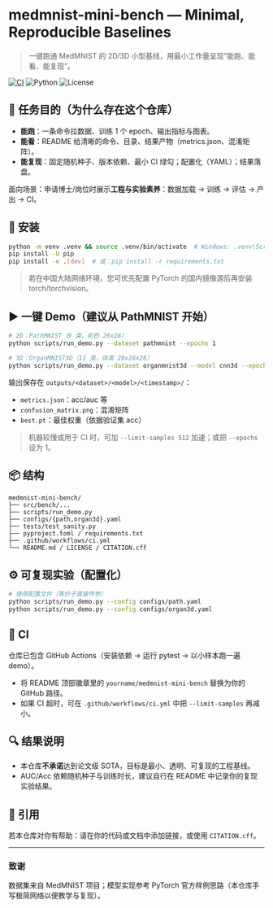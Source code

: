 # medmnist-mini-bench — Minimal, Reproducible Baselines

> 一键跑通 MedMNIST 的 2D/3D 小型基线，用最小工作量呈现“能跑、能看、能复现”。

[![CI](https://img.shields.io/github/actions/workflow/status/yourname/medmnist-mini-bench/ci.yml?branch=main)](https://github.com/yourname/medmnist-mini-bench/actions)
![Python](https://img.shields.io/badge/python-3.9%2B-blue)
![License](https://img.shields.io/badge/license-Apache--2.0-green)

## 🎯 任务目的（为什么存在这个仓库）
- **能跑**：一条命令拉数据、训练 1 个 epoch、输出指标与图表。
- **能看**：README 给清晰的命令、目录、结果产物（metrics.json、混淆矩阵）。
- **能复现**：固定随机种子、版本依赖、最小 CI 绿勾；配置化（YAML）；结果落盘。

面向场景：申请博士/岗位时展示**工程与实验素养**：数据加载 → 训练 → 评估 → 产出 → CI。

## 🔧 安装
```bash
python -m venv .venv && source .venv/bin/activate  # Windows: .venv\Scripts\activate
pip install -U pip
pip install -e .[dev]  # 或：pip install -r requirements.txt
```

> 若在中国大陆网络环境，您可优先配置 PyTorch 的国内镜像源后再安装 torch/torchvision。

## ▶️ 一键 Demo（建议从 PathMNIST 开始）
```bash
# 2D：PathMNIST（9 类，彩色 28x28）
python scripts/run_demo.py --dataset pathmnist --epochs 1

# 3D：OrganMNIST3D（11 类，体素 28x28x28）
python scripts/run_demo.py --dataset organmnist3d --model cnn3d --epochs 1
```

输出保存在 `outputs/<dataset>/<model>/<timestamp>/`：
- `metrics.json`：acc/auc 等
- `confusion_matrix.png`：混淆矩阵
- `best.pt`：最佳权重（依据验证集 acc）

> 机器较慢或用于 CI 时，可加 `--limit-samples 512` 加速；或把 `--epochs` 设为 1。

## 📦 结构
```
medmnist-mini-bench/
├── src/bench/...
├── scripts/run_demo.py
├── configs/{path,organ3d}.yaml
├── tests/test_sanity.py
├── pyproject.toml / requirements.txt
├── .github/workflows/ci.yml
└── README.md / LICENSE / CITATION.cff
```

## ⚙️ 可复现实验（配置化）
```bash
# 使用配置文件（等价于直接传参）
python scripts/run_demo.py --config configs/path.yaml
python scripts/run_demo.py --config configs/organ3d.yaml
```

## 🧪 CI
仓库已包含 GitHub Actions（安装依赖 → 运行 pytest → 以小样本跑一遍 demo）。
- 将 README 顶部徽章里的 `yourname/medmnist-mini-bench` 替换为你的 GitHub 路径。
- 如果 CI 超时，可在 `.github/workflows/ci.yml` 中把 `--limit-samples` 再减小。

## 🔍 结果说明
- 本仓库**不承诺**达到论文级 SOTA，目标是最小、透明、可复现的工程基线。
- AUC/Acc 依赖随机种子与训练时长，建议自行在 README 中记录你的复现实验结果。

## 📄 引用
若本仓库对你有帮助：请在你的代码或文档中添加链接，或使用 `CITATION.cff`。

---

### 致谢
数据集来自 MedMNIST 项目；模型实现参考 PyTorch 官方样例思路（本仓库手写极简网络以便教学与复现）。
